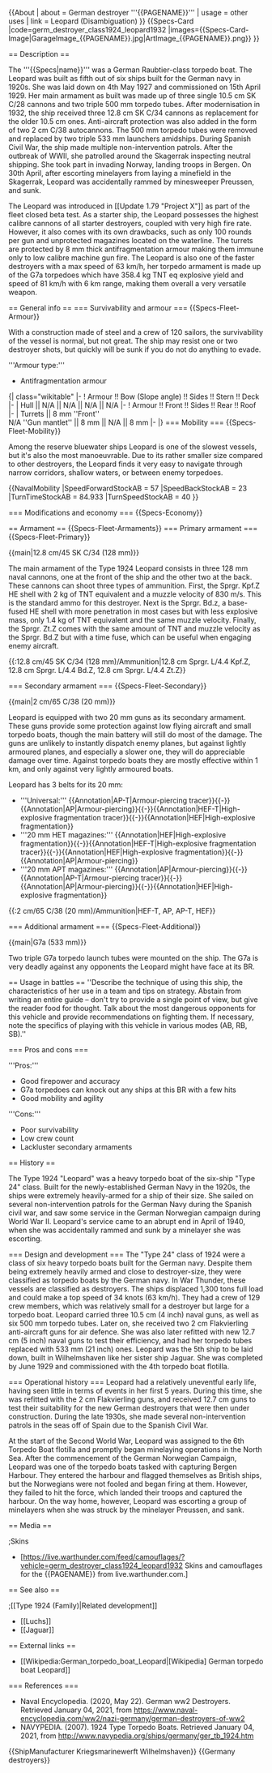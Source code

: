 {{About
| about = German destroyer '''{{PAGENAME}}'''
| usage = other uses
| link = Leopard (Disambiguation)
}}
{{Specs-Card
|code=germ_destroyer_class1924_leopard1932
|images={{Specs-Card-Image|GarageImage_{{PAGENAME}}.jpg|ArtImage_{{PAGENAME}}.png}}
}}

== Description ==
<!-- ''In the first part of the description, cover the history of the ship's creation and military application. In the second part, tell the reader about using this ship in the game. Add a screenshot: if a beginner player has a hard time remembering vehicles by name, a picture will help them identify the ship in question.'' -->
The '''{{Specs|name}}''' was a German Raubtier-class torpedo boat. The Leopard was built as fifth out of six ships built for the German navy in 1920s. She was laid down on 4th May 1927 and commissioned on 15th April 1929. Her main armament as built was made up of three single 10.5 cm SK C/28 cannons and two triple 500 mm torpedo tubes. After modernisation in 1932, the ship received three 12.8 cm SK C/34 cannons as replacement for the older 10.5 cm ones. Anti-aircraft protection was also added in the form of two 2 cm C/38 autocannons. The 500 mm torpedo tubes were removed and replaced by two triple 533 mm launchers amidships. During Spanish Civil War, the ship made multiple non-intervention patrols. After the outbreak of WWII, she patrolled around the Skagerrak inspecting neutral shipping. She took part in invading Norway, landing troops in Bergen. On 30th April, after escorting minelayers from laying a minefield in the Skagerrak, Leopard was accidentally rammed by minesweeper Preussen, and sunk.

The Leopard was introduced in [[Update 1.79 "Project X"]] as part of the fleet closed beta test. As a starter ship, the Leopard possesses the highest calibre cannons of all starter destroyers, coupled with very high fire rate. However, it also comes with its own drawbacks, such as only 100 rounds per gun and unprotected magazines located on the waterline. The turrets are protected by 8 mm thick antifragmentation armour making them immune only to low calibre machine gun fire. The Leopard is also one of the faster destroyers with a max speed of 63 km/h, her torpedo armament is made up of the G7a torpedoes which have 358.4 kg TNT eq explosive yield and speed of 81 km/h with 6 km range, making them overall a very versatile weapon.

== General info ==
=== Survivability and armour ===
{{Specs-Fleet-Armour}}
<!-- ''Talk about the vehicle's armour. Note the most well-defended and most vulnerable zones, e.g. the ammo magazine. Evaluate the composition of components and assemblies responsible for movement and manoeuvrability. Evaluate the survivability of the primary and secondary armaments separately. Don't forget to mention the size of the crew, which plays an important role in fleet mechanics. Save tips on preserving survivability for the "Usage in battles" section. If necessary, use a graphical template to show the most well-protected or most vulnerable points in the armour.'' -->
With a construction made of steel and a crew of 120 sailors, the survivability of the vessel is normal, but not great. The ship may resist one or two destroyer shots, but quickly will be sunk if you do not do anything to evade.

'''Armour type:'''

* Antifragmentation armour

{| class="wikitable"
|-
! Armour !! Bow (Slope angle) !! Sides !! Stern !! Deck
|-
| Hull || N/A || N/A || N/A || N/A
|-
! Armour !! Front !! Sides !! Rear !! Roof
|-
| Turrets || 8 mm ''Front'' <br>N/A ''Gun mantlet'' || 8 mm || N/A || 8 mm
|-
|}
=== Mobility ===
{{Specs-Fleet-Mobility}}
<!-- ''Write about the ship's mobility. Evaluate its power and manoeuvrability, rudder rerouting speed, stopping speed at full tilt, with its maximum forward and reverse speed.'' -->
Among the reserve bluewater ships Leopard is one of the slowest vessels, but it's also the most manoeuvrable. Due to its rather smaller size compared to other destroyers, the Leopard finds it very easy to navigate through narrow corridors, shallow waters, or between enemy torpedoes.

{{NavalMobility
|SpeedForwardStockAB = 57
|SpeedBackStockAB = 23
|TurnTimeStockAB = 84.933
|TurnSpeedStockAB = 40
}}

=== Modifications and economy ===
{{Specs-Economy}}

== Armament ==
{{Specs-Fleet-Armaments}}
=== Primary armament ===
{{Specs-Fleet-Primary}}
<!-- ''Provide information about the characteristics of the primary armament. Evaluate their efficacy in battle based on their reload speed, ballistics and the capacity of their shells. Add a link to the main article about the weapon: <code><nowiki>{{main|Weapon name (calibre)}}</nowiki></code>. Broadly describe the ammunition available for the primary armament, and provide recommendations on how to use it and which ammunition to choose.'' -->
{{main|12.8 cm/45 SK C/34 (128 mm)}}

The main armament of the Type 1924 Leopard consists in three 128 mm naval cannons, one at the front of the ship and the other two at the back. These cannons can shoot three types of ammunition. First, the Sprgr. Kpf.Z HE shell with 2 kg of TNT equivalent and a muzzle velocity of 830 m/s. This is the standard ammo for this destroyer. Next is the Sprgr. Bd.z, a base-fused HE shell with more penetration in most cases but with less explosive mass, only 1.4 kg of TNT equivalent and the same muzzle velocity. Finally, the Sprgr. Zt.Z comes with the same amount of TNT and muzzle velocity as the Sprgr. Bd.Z but with a time fuse, which can be useful when engaging enemy aircraft.

{{:12.8 cm/45 SK C/34 (128 mm)/Ammunition|12.8 cm Sprgr. L/4.4 Kpf.Z, 12.8 cm Sprgr. L/4.4 Bd.Z, 12.8 cm Sprgr. L/4.4 Zt.Z}}

=== Secondary armament ===
{{Specs-Fleet-Secondary}}
<!-- ''Some ships are fitted with weapons of various calibres. Secondary armaments are defined as weapons chosen with the control <code>Select secondary weapon</code>. Evaluate the secondary armaments and give advice on how to use them. Describe the ammunition available for the secondary armament. Provide recommendations on how to use them and which ammunition to choose. Remember that any anti-air armament, even heavy calibre weapons, belong in the next section. If there is no secondary armament, remove this section.'' -->
{{main|2 cm/65 C/38 (20 mm)}}

Leopard is equipped with two 20 mm guns as its secondary armament. These guns provide some protection against low flying aircraft and small torpedo boats, though the main battery will still do most of the damage. The guns are unlikely to instantly dispatch enemy planes, but against lightly armoured planes, and especially a slower one, they will do appreciable damage over time. Against torpedo boats they are mostly effective within 1 km, and only against very lightly armoured boats.

Leopard has 3 belts for its 20 mm:

* '''Universal:''' {{Annotation|AP-T|Armour-piercing tracer}}{{-}}{{Annotation|AP|Armour-piercing}}{{-}}{{Annotation|HEF-T|High-explosive fragmentation tracer}}{{-}}{{Annotation|HEF|High-explosive fragmentation}}
* '''20 mm HET magazines:''' {{Annotation|HEF|High-explosive fragmentation}}{{-}}{{Annotation|HEF-T|High-explosive fragmentation tracer}}{{-}}{{Annotation|HEF|High-explosive fragmentation}}{{-}}{{Annotation|AP|Armour-piercing}}
* '''20 mm APT magazines:''' {{Annotation|AP|Armour-piercing}}{{-}}{{Annotation|AP-T|Armour-piercing tracer}}{{-}}{{Annotation|AP|Armour-piercing}}{{-}}{{Annotation|HEF|High-explosive fragmentation}}

{{:2 cm/65 C/38 (20 mm)/Ammunition|HEF-T, AP, AP-T, HEF}}

=== Additional armament ===
{{Specs-Fleet-Additional}}
<!-- ''Describe the available additional armaments of the ship: depth charges, mines, torpedoes. Talk about their positions, available ammunition and launch features such as dead zones of torpedoes. If there is no additional armament, remove this section.'' -->
{{main|G7a (533 mm)}}

Two triple G7a torpedo launch tubes were mounted on the ship. The G7a is very deadly against any opponents the Leopard might have face at its BR.

== Usage in battles ==
''Describe the technique of using this ship, the characteristics of her use in a team and tips on strategy. Abstain from writing an entire guide – don't try to provide a single point of view, but give the reader food for thought. Talk about the most dangerous opponents for this vehicle and provide recommendations on fighting them. If necessary, note the specifics of playing with this vehicle in various modes (AB, RB, SB).''

=== Pros and cons ===
<!-- ''Summarise and briefly evaluate the vehicle in terms of its characteristics and combat effectiveness. Mark its pros and cons in the bulleted list. Try not to use more than 6 points for each of the characteristics. Avoid using categorical definitions such as "bad", "good" and the like - use substitutions with softer forms such as "inadequate" and "effective".'' -->

'''Pros:'''

* Good firepower and accuracy
* G7a torpedoes can knock out any ships at this BR with a few hits
* Good mobility and agility

'''Cons:'''

* Poor survivability
* Low crew count
* Lackluster secondary armaments

== History ==
<!-- ''Describe the history of the creation and combat usage of the ship in more detail than in the introduction. If the historical reference turns out to be too long, take it to a separate article, taking a link to the article about the ship and adding a block "/History" (example: <nowiki>https://wiki.warthunder.com/(Ship-name)/History</nowiki>) and add a link to it here using the <code>main</code> template. Be sure to reference text and sources by using <code><nowiki><ref></ref></nowiki></code>, as well as adding them at the end of the article with <code><nowiki><references /></nowiki></code>. This section may also include the ship's dev blog entry (if applicable) and the in-game encyclopedia description (under <code><nowiki>=== In-game description ===</nowiki></code>, also if applicable).'' -->

The Type 1924 "Leopard" was a heavy torpedo boat of the six-ship "Type 24" class. Built for the newly-established German Navy in the 1920s, the ships were extremely heavily-armed for a ship of their size. She sailed on several non-intervention patrols for the German Navy during the Spanish civil war, and saw some service in the German Norwegian campaign during World War II. Leopard's service came to an abrupt end in April of 1940, when she was accidentally rammed and sunk by a minelayer she was escorting.

=== Design and development ===
The "Type 24" class of 1924 were a class of six heavy torpedo boats built for the German navy. Despite them being extremely heavily armed and close to destroyer-size, they were classified as torpedo boats by the German navy. In War Thunder, these vessels are classified as destroyers. The ships displaced 1,300 tons full load and could make a top speed of 34 knots (63 km/h). They had a crew of 129 crew members, which was relatively small for a destroyer but large for a torpedo boat. Leopard carried three 10.5 cm (4 inch) naval guns, as well as six 500 mm torpedo tubes. Later on, she received two 2 cm Flakvierling anti-aircraft guns for air defence. She was also later refitted with new 12.7 cm (5 inch) naval guns to test their efficiency, and had her torpedo tubes replaced with 533 mm (21 inch) ones. Leopard was the 5th ship to be laid down, built in Wilhelmshaven like her sister ship Jaguar. She was completed by June 1929 and commissioned with the 4th torpedo boat flotilla.

=== Operational history ===
Leopard had a relatively uneventful early life, having seen little in terms of events in her first 5 years. During this time, she was refitted with the 2 cm Flakvierling guns, and received 12.7 cm guns to test their suitability for the new German destroyers that were then under construction. During the late 1930s, she made several non-intervention patrols in the seas off of Spain due to the Spanish Civil War.

At the start of the Second World War, Leopard was assigned to the 6th Torpedo Boat flotilla and promptly began minelaying operations in the North Sea. After the commencement of the German Norwegian Campaign, Leopard was one of the torpedo boats tasked with capturing Bergen Harbour. They entered the harbour and flagged themselves as British ships, but the Norwegians were not fooled and began firing at them. However, they failed to hit the force, which landed their troops and captured the harbour. On the way home, however, Leopard was escorting a group of minelayers when she was struck by the minelayer Preussen, and sank.

== Media ==
<!-- ''Excellent additions to the article would be video guides, screenshots from the game, and photos.'' -->

;Skins

* [https://live.warthunder.com/feed/camouflages/?vehicle=germ_destroyer_class1924_leopard1932 Skins and camouflages for the {{PAGENAME}} from live.warthunder.com.]

== See also ==
<!-- ''Links to articles on the War Thunder Wiki that you think will be useful for the reader, for example:''
* ''reference to the series of the ship;''
* ''links to approximate analogues of other nations and research trees.'' -->

;[[Type 1924 (Family)|Related development]]

* [[Luchs]]
* [[Jaguar]]

== External links ==
<!-- ''Paste links to sources and external resources, such as:''
* ''topic on the official game forum;''
* ''other literature.'' -->

* [[Wikipedia:German_torpedo_boat_Leopard|[Wikipedia] German torpedo boat Leopard]]

=== References ===

* Naval Encyclopedia. (2020, May 22). German ww2 Destroyers. Retrieved January 04, 2021, from <nowiki>https://www.naval-encyclopedia.com/ww2/nazi-germany/german-destroyers-of-ww2</nowiki>
* NAVYPEDIA. (2007). 1924 Type Torpedo Boats. Retrieved January 04, 2021, from <nowiki>http://www.navypedia.org/ships/germany/ger_tb_1924.htm</nowiki>

{{ShipManufacturer Kriegsmarinewerft Wilhelmshaven}}
{{Germany destroyers}}